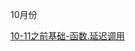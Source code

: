10月份

[10-11之前基础-函数.延迟调用](https://github.com/CodeYuan-Y/GolangNote/blob/main/2020-10/10-11%E4%B9%8B%E5%89%8D%20%E5%9F%BA%E7%A1%80-%E5%87%BD%E6%95%B0.%E5%BB%B6%E8%BF%9F%E8%B0%83%E7%94%A8.md )

